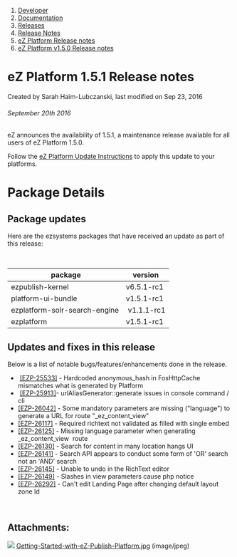 1.  [Developer](index.html)
2.  [Documentation](Documentation_31429504.html)
3.  [Releases](Releases_31429534.html)
4.  [Release Notes](Release-Notes_32867905.html)
5.  [eZ Platform Release notes](eZ-Platform-Release-notes_31429935.html)
6.  [eZ Platform v1.5.0 Release notes](eZ-Platform-v1.5.0-Release-notes_32114891.html)

# eZ Platform 1.5.1 Release notes 

Created by Sarah Haïm-Lubczanski, last modified on Sep 23, 2016

###### September 20th 2016

eZ announces the availability of 1.5.1, a maintenance release available for all users of eZ Platform 1.5.0.

Follow the [eZ Platform Update Instructions](Updating-eZ-Platform_31431770.html) to apply this update to your platforms.

# Package Details

## Package updates

Here are the ezsystems packages that have received an update as part of this release:

  

|  package                      | version     |
|-------------------------------|-------------|
| ezpublish-kernel              | v6.5.1-rc1  |
| platform-ui-bundle            | v1.5.1-rc1  |
| ezplatform-solr-search-engine |  v1.1.1-rc1 |
| ezplatform                    | v1.5.1-rc1  |

## Updates and fixes in this release

Below is a list of notable bugs/features/enhancements done in the release.

-    [\[EZP-25533\]](https://jira.ez.no/browse/EZP-25533) - Hardcoded anonymous\_hash in FosHttpCache mismatches what is generated by Platform
-    [\[EZP-25913\]](https://jira.ez.no/browse/EZP-25913)- urlAliasGenerator::generate issues in console command / cli
-   [\[EZP-26042\]](https://jira.ez.no/browse/EZP-26042) - Some mandatory parameters are missing ("language") to generate a URL for route "\_ez\_content\_view"
-   [\[EZP-26117\]](https://jira.ez.no/browse/EZP-26117) - Required richtext not validated as filled with single embed
-   [\[EZP-26125\]](https://jira.ez.no/browse/EZP-26125) - Missing language parameter when generating \_ez\_content\_view  route
-   [\[EZP-26130\]](https://jira.ez.no/browse/EZP-26130) - Search for content in many location hangs UI
-   [\[EZP-26141\]](https://jira.ez.no/browse/EZP-26141) - Search API appears to conduct some form of 'OR' search not an 'AND' search
-   [\[EZP-26145\]](https://jira.ez.no/browse/EZP-26145) - Unable to undo in the RichText editor
-   [\[EZP-26149\]](https://jira.ez.no/browse/EZP-26149) - Slashes in view parameters cause php notice
-   [\[EZP-26292\]](https://jira.ez.no/browse/EZP-26292) - Can't edit Landing Page after changing default layout zone Id

 

## Attachments:

![](images/icons/bullet_blue.gif) [Getting-Started-with-eZ-Publish-Platform.jpg](attachments/32866922/32866921.jpg) (image/jpeg)






